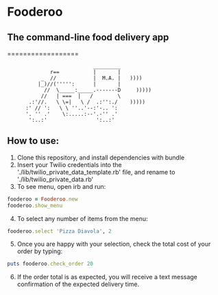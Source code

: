 # Fooderoo
## The command-line food delivery app

==================
```
                            _________
              r==           |       |
           _  //            |  M.A. |   ))))
          |_)//(''''':      |       |
            //  \_____:_____.-------D     )))))
           //   | ===  |   /        \
       .:'//.   \ \=|   \ /  .:'':./    )))))
      :' // ':   \ \ ''..'--:'-.. ':
      '. '' .'    \:.....:--'.-'' .'
       ':..:'                ':..:'

 ```

How to use:
-------
1. Clone this repository, and install dependencies with bundle
2. Insert your Twilio credentials into the './lib/twilio_private_data_template.rb' file, and rename to './lib/twilio_private_data.rb'
3. To see menu, open irb and run:
```ruby
fooderoo = Fooderoo.new
fooderoo.show_menu
```
4. To select any number of items from the menu:  
```ruby
fooderoo.select 'Pizza Diavola', 2
```
5. Once you are happy with your selection, check the total cost of your order by typing:
```ruby
puts fooderoo.check_order 20
```
6. If the order total is as expected, you will receive a text message confirmation of the expected delivery time.
